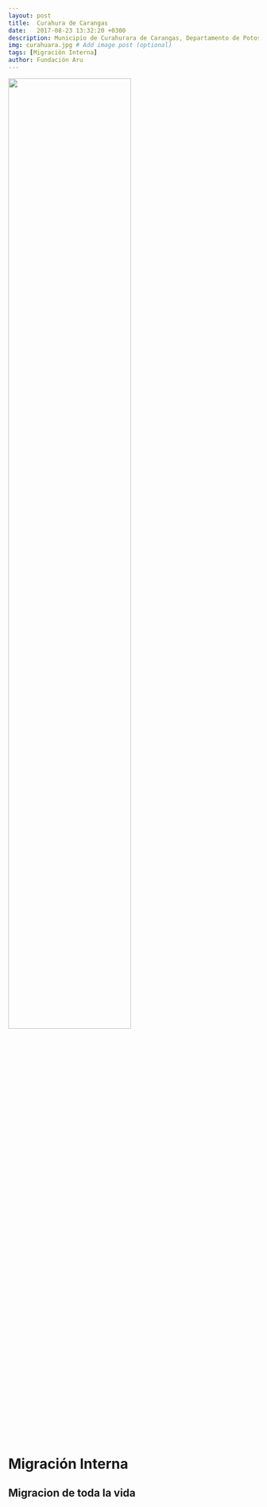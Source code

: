 ```yaml
---
layout: post
title:  Curahura de Carangas
date:   2017-08-23 13:32:20 +0300
description: Municipio de Curahurara de Carangas, Departamento de Potosi
img: curahuara.jpg # Add image post (optional)
tags: [Migración Interna]
author: Fundación Aru
---
```


<img src="https://arufoundation.github.io/oim-aru//assets/img/mun051202.pdf" width="70%" height="70%"/>

# Migración Interna

## Migracion de toda la vida